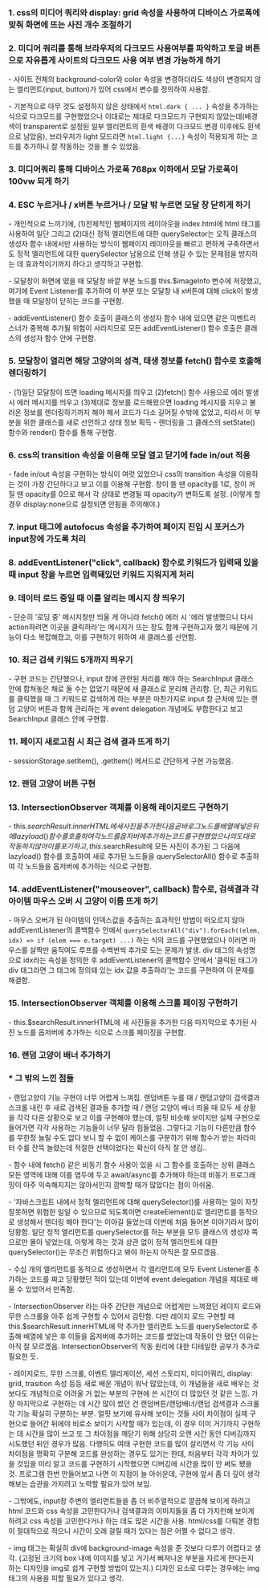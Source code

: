 

### 1. css의 미디어 쿼리와 display: grid 속성을 사용하여 디바이스 가로폭에 맞춰 화면에 뜨는 사진 개수 조절하기


### 2. 미디어 쿼리를 통해 브라우저의 다크모드 사용여부를 파악하고 토글 버튼으로 자유롭게 사이트의 다크모드 사용 여부 변경 가능하게 하기

\- 사이트 전체의 background-color와 color 속성을 변경하더라도 색상이 변경되지 않는 엘리먼트(input, button)가 있어 css에서 변수를 정의하여 사용함.

\- 기본적으로 아무 것도 설정하지 않은 상태에서 `html.dark { ... }` 속성을 추가하는 식으로 다크모드를 구현했었으나 이대로는 제대로 다크모드가 구현되지 않았는데(배경색이 transparent로 설정된 일부 엘리먼트의 흰색 배경이 다크모드 변경 이후에도 흰색으로 남았음), 브라우저가 light 모드라면 `html.light {...}` 속성이 적용되게 하는 코드를 추가하니 잘 작동하는 것을 볼 수 있었음.

### 3. 미디어쿼리 통해 디바이스 가로폭 768px 이하에서 모달 가로폭이 100vw 되게 하기

### 4. ESC 누르거나 / x버튼 누르거나 / 모달 밖 누르면 모달 창 닫히게 하기

\- 개인적으로 느끼기에, (1)전체적인 웹페이지의 레이아웃을 index.html에 html 태그를 사용하여 일단 그리고 (2)대신 정적 엘리먼트에 대한 querySelector는 오직 클래스의 생성자 함수 내에서만 사용하는 방식이 웹페이지 레이아웃을 빠르고 편하게 구축하면서도 정적 엘리먼트에 대한 querySelector 남용으로 인해 생길 수 있는 문제점을 방지하는 데 효과적이기까지 하다고 생각하고 구현함.

\- 모달창이 화면에 떴을 때 모달창 바깥 부분 노드를 this.$imageInfo 변수에 저장했고, 여기에 Event Listener를 추가하여 이 부분 또는 모달창 내 x버튼에 대해 click이 발생했을 때 모달창이 닫히는 코드를 구현함.

\- addEventListener() 함수 호출이 클래스의 생성자 함수 내에 있으면 같은 이벤트리스너가 중복해 추가될 위험이 사라지므로 모든 addEventListener() 함수 호출은 클래스의 생성자 함수 안에 구현함.

### 5. 모달창이 열리면 해당 고양이의 성격, 태생 정보를 fetch() 함수로 호출해 렌더링하기

\- (1)일단 모달창이 뜨면 loading 메시지를 띄우고 (2)fetch() 함수 사용으로 에러 발생 시 에러 메시지를 띄우고 (3)제대로 정보를 로드해왔으면 loading 메시지를 지우고 불러온 정보를 렌더링하기까지 해야 해서 코드가 다소 길어질 수밖에 없었고, 따라서 이 부분을 위한 클래스를 새로 선언하고 상태 정보 획득 - 렌더링을 그 클래스의 setState() 함수와 render() 함수를 통해 구현함.


### 6. css의 transition 속성을 이용해 모달 열고 닫기에 fade in/out 적용

\- fade in/out 속성을 구현하는 방식이 여럿 있었으나 css의 transition 속성을 이용하는 것이 가장 간단하다고 보고 이를 이용해 구현함. 창이 뜰 땐 opacity를 1로, 창이 꺼질 땐 opacity를 0으로 해서 각 상태로 변경될 때 opacity가 변하도록 설정. (이렇게 할 경우 display:none으로 설정되면 안됨을 주의해야.)

### 7. input 태그에 autofocus 속성을 추가하여 페이지 진입 시 포커스가 input창에 가도록 처리

### 8. addEventListener("click", callback) 함수로 키워드가 입력돼 있을 때 input 창을 누르면 입력돼있던 키워드 지워지게 처리

### 9. 데이터 로드 중일 때 이를 알리는 메시지 창 띄우기

\- 단순히 '로딩 중' 메시지창만 띄울 게 아니라 fetch() 에러 시 '에러 발생했으니 다시 action하려면 이곳을 클릭하라'는 메시지가 뜨는 창도 함께 구현하고자 했기 때문에 기능이 다소 복잡해졌고, 이를 구현하기 위하여 새 클래스를 선언함.


### 10. 최근 검색 키워드 5개까지 띄우기

\- 구현 코드는 간단했으나, input 창에 관련된 처리를 해야 하는 SearchInput 클래스 안에 합쳐놓은 채로 둘 수는 없었기 때문에 새 클래스로 분리해 관리함. 단, 최근 키워드를 클릭했을 때 그 키워드로 검색하게 하는 부분은 마찬가지로 input 창 근처에 있는 랜덤 고양이 버튼과 함께 관리하는 게 event delegation 개념에도 부합한다고 보고 SearchInput 클래스 안에 구현함.


### 11. 페이지 새로고침 시 최근 검색 결과 뜨게 하기

\- sessionStorage.setItem(), .getItem() 메서드로 간단하게 구현 가능했음.

### 12. 랜덤 고양이 버튼 구현

### 13. IntersectionObserver 객체를 이용해 레이지로드 구현하기

\- this.$searchResult.innerHTML에 새 사진을 추가한 다음 곧바로 그 노드를 배열에 넣은 뒤에 lazyload() 함수를 호출하여 각 노드를 옵저버에 추가하는 코드를 구현했었으나 의도대로 작동하지 않아 이를 포기하고, this.$searchResult에 모든 사진이 추가된 그 다음에 lazyload() 함수를 호출하여 새로 추가된 노드들을 querySelectorAll() 함수로 추출하여 각 노드들을 옵저버에 추가하는 식으로 구현함.


### 14. addEventListener("mouseover", callback) 함수로, 검색결과 각 아이템 마우스 오버 시 고양이 이름 뜨게 하기

\- 마우스 오버가 된 아이템의 인덱스값을 추출하는 효과적인 방법이 떠오르지 않아 addEventListener의 콜백함수 안에서 `querySelectorAll("div").forEach((elem, idx) => if (elem === e.target) ...)` 하는 식의 코드를 구현했었으나 이러면 마우스를 살짝만 움직여도 루프를 수백번씩 추가로 도는 문제가 발생. div 태그의 속성명으로 idx라는 속성을 정의한 후 addEventListener의 콜백함수 안에서 '클릭된 태그가 div 태그라면 그 태그에 정의돼 있는 idx 값을 추출하라'는 코드를 구현하여 이 문제를 해결함. 


### 15. IntersectionObserver 객체를 이용해 스크롤 페이징 구현하기

\- this.$searchResult.innerHTML에 새 사진들을 추가한 다음 마지막으로 추가된 사진 노드를 옵저버에 추가하는 식으로 스크롤 페이징을 구현함.

### 16. 랜덤 고양이 배너 추가하기



### * 그 밖의 느낀 점들

\- 랜덤고양이 기능 구현이 너무 어렵게 느껴짐. 랜덤버튼 누를 때 / 랜덤고양이 검색결과 스크롤 내린 후 새로 검색된 결과들 추가할 때 / 랜덤 고양이 배너 띄울 때 모두 세 상황을 각각 다른 상황으로 보고 이를 구현해야 했는데, 얼핏 비슷해 보이지만 실제 구현으로 들어가면 각각 사용하는 기능들이 너무 달라 힘들었음. 그렇다고 기능이 다른만큼 함수를 무한정 늘릴 수도 없다 보니 할 수 없이 케이스를 구분하기 위해 함수가 받는 파라미터 수를 잔뜩 늘렸는데 적절한 선택이었다는 확신이 아직 잘 안 생김..

\- 함수 내에 fetch() 같은 비동기 함수 사용이 있을 시 그 함수를 호출하는 상위 클래스 모든 영역에 대해 이를 염두에 두고 await/async를 추가해야 하는데 비동기 프로그래밍이 아주 익숙해지지는 않아서인지 깜박할 때가 많았다는 점이 아쉬움.

\- '자바스크립트 내에서 정적 엘리먼트에 대해 querySelector()를 사용하는 일이 자칫 잘못하면 위험한 일일 수 있으므로 되도록이면 createElement()로 엘리먼트를 동적으로 생성해서 렌더링 해야 한다'는 이야길 들었는데 이번에 처음 들어본 이야기라서 많이 당황함. 일단 정적 엘리먼트를 querySelector를 하는 부분을 모두 클래스의 생성자 쪽으로만 몰아 넣었는데, 이렇게 하는 것과 상관 없이 정적 엘리먼트에 대한 querySelector()는 무조건 위험하다고 봐야 하는지 아직은 잘 모르겠음. 

\- 수십 개의 엘리먼트를 동적으로 생성하면서 각 엘리먼트에 모두 Event Listener를 추가하는 코드를 짜고 당황했던 적이 있는데 이번에 event delegation 개념을 제대로 배울 수 있었어서 만족함.

\- IntersectionObserver 라는 아주 간단한 개념으로 어렵게만 느껴졌던 레이지 로드와 무한 스크롤을 아주 쉽게 구현할 수 있어서 감탄함. 다만 레이지 로드 구현할 때 this.$searchResult.innerHTML에 막 추가한 엘리먼트 노드를 querySelector로 추출해 배열에 넣은 후 이들을 옵저버에 추가하는 코드를 썼었는데 작동이 안 됐던 이유는 아직 잘 모르겠음. IntersectionObserver의 작동 원리에 대한 디테일한 공부가 추가로 필요한 듯. 

\- 레이지로드, 무한 스크롤, 이벤트 델리게이션, 세션 스토리지, 미디어쿼리, display: grid, trasition 속성 등등 새로 배운 개념이 워낙 많았는데, 이 개념들을 새로 배우는 것보다도 개념적으로 어려울 거 없는 부분의 구현에 쓴 시간이 더 많았던 것 같은 느낌. 가장 마지막으로 구현하는 데 시간 많이 썼던 건 랜덤버튼/랜덤배너/랜덤 검색결과 스크롤 각 기능 확실히 구분하는 부분. 얼핏 보기에 유사해 보이는 것들 사이 차이점이 실제 구현으로 들어간 뒤에야 비로소 보이기 시작할 때가 있는데, 이 경우 이미 거기까지 구현하는 데 시간을 많이 쓰고 또 그 차이점을 깨닫기 위해 상당히 오랜 시간 동안 디버깅까지 시도했던 뒤인 경우가 많음. 다행히도 여태 구현한 코드를 많이 살리면서 각 기능 사이 차이점을 명확히 구분해 코드를 완성하는 경우도 있기는 한데, 처음부터 각각 차이가 있을 것임을 미리 알고 코드를 구현하기 시작했으면 디버깅에 시간을 많이 안 써도 됐을 것. 프로그램 한번 만들어보고 나면 이 지점이 늘 아쉬운데, 구현에 앞서 좀 더 깊이 생각해보는 습관을 가지려고 노력할 필요가 있어 보임.

\- 그밖에도, input창 주변의 엘리먼트들을 좀 더 비주얼적으로 깔끔해 보이게 하려고 html 코드와 css 속성을 고민한다거나 검색결과의 이미지들을 좀 더 가지런해 보이게 하려고 css 속성을 고민한다거나 하는 데도 많은 시간을 사용. html/css를 다뤄본 경험이 절대적으로 적으니 시간이 오래 걸릴 때가 있다는 점은 어쩔 수 없다고 생각. 

\- img 태그는 확실히 div에 background-image 속성을 준 것보다 다루기 어렵다고 생각. (고정된 크기의 box 내에 이미지를 넣고 거기서 삐져나온 부분을 자르게 한다든지 하는 디자인을 img로 쉽게 구현할 방법이 있는지.) 디자인 요소로 다루는 경우에는 img 태그의 사용을 피할 필요가 있다고 생각.
